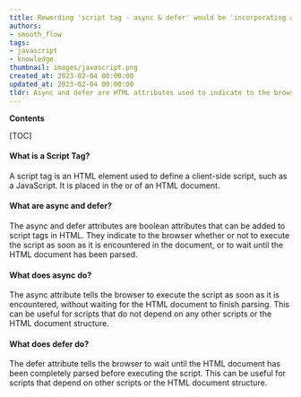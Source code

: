 ```yaml
---
title: Rewording 'script tag - async & defer' would be 'incorporating asynchronous & deferred script tags'
authors:
- smooth_flow
tags:
- javascript
- knowledge
thumbnail: images/javascript.png
created_at: 2023-02-04 00:00:00
updated_at: 2023-02-04 00:00:00
tldr: Async and defer are HTML attributes used to indicate to the browser that the script should be executed asynchronously or deferred until the page has finished loading.
---
```


**Contents**

[TOC]

#### What is a Script Tag?
A script tag is an HTML element used to define a client-side script, such as a JavaScript. It is placed in the <head> or <body> of an HTML document.

#### What are async and defer?
The async and defer attributes are boolean attributes that can be added to script tags in HTML. They indicate to the browser whether or not to execute the script as soon as it is encountered in the document, or to wait until the HTML document has been parsed.

#### What does async do?
The async attribute tells the browser to execute the script as soon as it is encountered, without waiting for the HTML document to finish parsing. This can be useful for scripts that do not depend on any other scripts or the HTML document structure.

#### What does defer do?
The defer attribute tells the browser to wait until the HTML document has been completely parsed before executing the script. This can be useful for scripts that depend on other scripts or the HTML document structure.
